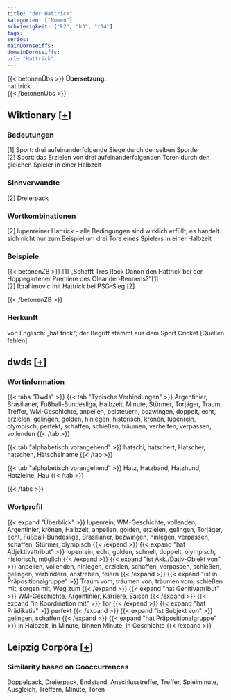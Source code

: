 ```yaml
---
title: "der Hattrick"
kategorien: ["Nomen"]
schwierigkeit: ["k2", "h3", "r14"]
tags:
series:
mainDornseiffs:
domainDornseiffs:
url: "Hattrick"
---
```


{{< betonenÜbs >}}
**Übersetzung:**  
hat trick  
{{< /betonenÜbs >}}

## Wiktionary [[+](https://de.wiktionary.org/wiki/Hattrick)]

### Bedeutungen
[1] Sport: drei aufeinanderfolgende Siege durch denselben Sportler  
[2] Sport: das Erzielen von drei aufeinanderfolgenden Toren durch den gleichen Spieler in einer Halbzeit  

### Sinnverwandte
[2] Dreierpack  

### Wortkombinationen
[2] lupenreiner Hattrick – alle Bedingungen sind wirklich erfüllt, es handelt sich nicht nur zum Beispiel um drei Tore eines Spielers in einer Halbzeit  

### Beispiele
{{< betonenZB >}}
[1] „Schafft Tres Rock Danon den Hattrick bei der Hoppegartener Premiere des Oleander-Rennens?“[1]  
[2] Ibrahimovic mit Hattrick bei PSG-Sieg.[2]  

{{< /betonenZB >}}
### Herkunft
von Englisch: „hat trick“; der Begriff stammt aus dem Sport Cricket [Quellen fehlen]  



## dwds [[+](https://www.dwds.de/wb/Hattrick)]

### Wortinformation
{{< tabs "Dwds" >}}
{{< tab "Typische Verbindungen" >}}
Argentinier, Brasilianer, Fußball-Bundesliga, Halbzeit, Minute, Stürmer, Torjäger, Traum, Treffer, WM-Geschichte, anpeilen, beisteuern, bezwingen, doppelt, echt, erzielen, gelingen, golden, hinlegen, historisch, krönen, lupenrein, olympisch, perfekt, schaffen, schießen, träumen, verhelfen, verpassen, vollenden
{{< /tab >}}

{{< tab "alphabetisch vorangehend" >}}
hatschi, hatschert, Hatscher, hatschen, Hätschelname
{{< /tab >}}

{{< tab "alphabetisch vorangehend" >}}
Hatz, Hatzband, Hatzhund, Hatzleine, Hau
{{< /tab >}}

{{< /tabs >}}

### Wortprofil
{{< expand "Überblick" >}} lupenrein, WM-Geschichte, vollenden, Argentinier, krönen, Halbzeit, anpeilen, golden, erzielen, gelingen, Torjäger, echt, Fußball-Bundesliga, Brasilianer, bezwingen, hinlegen, verpassen, schaffen, Stürmer, olympisch {{< /expand >}}
{{< expand "hat Adjektivattribut" >}} lupenrein, echt, golden, schnell, doppelt, olympisch, historisch, möglich {{< /expand >}}
{{< expand "ist Akk./Dativ-Objekt von" >}} anpeilen, vollenden, hinlegen, erzielen, schaffen, verpassen, schießen, gelingen, verhindern, anstreben, feiern {{< /expand >}}
{{< expand "ist in Präpositionalgruppe" >}} Traum vom, träumen von, träumen vom, schießen mit, sorgen mit, Weg zum {{< /expand >}}
{{< expand "hat Genitivattribut" >}} WM-Geschichte, Argentinier, Karriere, Saison {{< /expand >}}
{{< expand "in Koordination mit" >}} Tor {{< /expand >}}
{{< expand "hat Prädikativ" >}} perfekt {{< /expand >}}
{{< expand "ist Subjekt von" >}} gelingen, schaffen {{< /expand >}}
{{< expand "hat Präpositionalgruppe" >}} in Halbzeit, in Minute, binnen Minute, in Geschichte {{< /expand >}}

## Leipzig Corpora [[+](https://corpora.uni-leipzig.de/en/res?word=Hattrick&corpusId=deu_newscrawl-public_2018)]


### Similarity based on Cooccurrences
Doppelpack, Dreierpack, Endstand, Anschlusstreffer, Treffer, Spielminute, Ausgleich, Treffern, Minute, Toren

